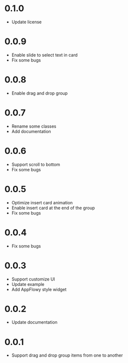 # 0.1.0
* Update license

# 0.0.9
* Enable slide to select text in card
* Fix some bugs

# 0.0.8
* Enable drag and drop group

# 0.0.7
* Rename some classes
* Add documentation

# 0.0.6
* Support scroll to bottom
* Fix some bugs

# 0.0.5
* Optimize insert card animation
* Enable insert card at the end of the group
* Fix some bugs

# 0.0.4
* Fix some bugs

# 0.0.3
* Support customize UI
* Update example
* Add AppFlowy style widget

# 0.0.2

* Update documentation

# 0.0.1

* Support drag and drop group items from one to another

